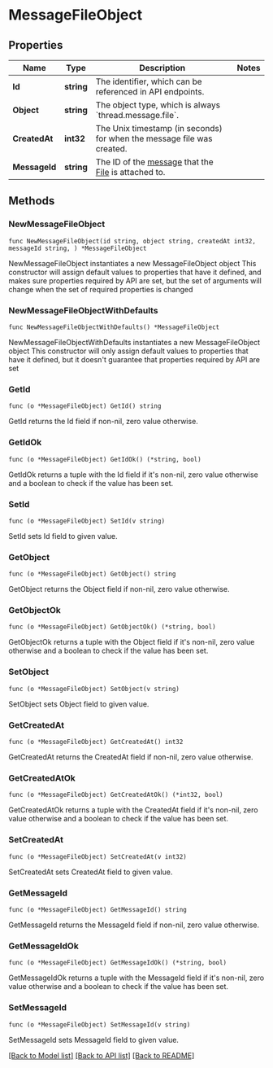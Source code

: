 # MessageFileObject

## Properties

Name | Type | Description | Notes
------------ | ------------- | ------------- | -------------
**Id** | **string** | The identifier, which can be referenced in API endpoints. | 
**Object** | **string** | The object type, which is always &#x60;thread.message.file&#x60;. | 
**CreatedAt** | **int32** | The Unix timestamp (in seconds) for when the message file was created. | 
**MessageId** | **string** | The ID of the [message](/docs/api-reference/messages) that the [File](/docs/api-reference/files) is attached to. | 

## Methods

### NewMessageFileObject

`func NewMessageFileObject(id string, object string, createdAt int32, messageId string, ) *MessageFileObject`

NewMessageFileObject instantiates a new MessageFileObject object
This constructor will assign default values to properties that have it defined,
and makes sure properties required by API are set, but the set of arguments
will change when the set of required properties is changed

### NewMessageFileObjectWithDefaults

`func NewMessageFileObjectWithDefaults() *MessageFileObject`

NewMessageFileObjectWithDefaults instantiates a new MessageFileObject object
This constructor will only assign default values to properties that have it defined,
but it doesn't guarantee that properties required by API are set

### GetId

`func (o *MessageFileObject) GetId() string`

GetId returns the Id field if non-nil, zero value otherwise.

### GetIdOk

`func (o *MessageFileObject) GetIdOk() (*string, bool)`

GetIdOk returns a tuple with the Id field if it's non-nil, zero value otherwise
and a boolean to check if the value has been set.

### SetId

`func (o *MessageFileObject) SetId(v string)`

SetId sets Id field to given value.


### GetObject

`func (o *MessageFileObject) GetObject() string`

GetObject returns the Object field if non-nil, zero value otherwise.

### GetObjectOk

`func (o *MessageFileObject) GetObjectOk() (*string, bool)`

GetObjectOk returns a tuple with the Object field if it's non-nil, zero value otherwise
and a boolean to check if the value has been set.

### SetObject

`func (o *MessageFileObject) SetObject(v string)`

SetObject sets Object field to given value.


### GetCreatedAt

`func (o *MessageFileObject) GetCreatedAt() int32`

GetCreatedAt returns the CreatedAt field if non-nil, zero value otherwise.

### GetCreatedAtOk

`func (o *MessageFileObject) GetCreatedAtOk() (*int32, bool)`

GetCreatedAtOk returns a tuple with the CreatedAt field if it's non-nil, zero value otherwise
and a boolean to check if the value has been set.

### SetCreatedAt

`func (o *MessageFileObject) SetCreatedAt(v int32)`

SetCreatedAt sets CreatedAt field to given value.


### GetMessageId

`func (o *MessageFileObject) GetMessageId() string`

GetMessageId returns the MessageId field if non-nil, zero value otherwise.

### GetMessageIdOk

`func (o *MessageFileObject) GetMessageIdOk() (*string, bool)`

GetMessageIdOk returns a tuple with the MessageId field if it's non-nil, zero value otherwise
and a boolean to check if the value has been set.

### SetMessageId

`func (o *MessageFileObject) SetMessageId(v string)`

SetMessageId sets MessageId field to given value.



[[Back to Model list]](../README.md#documentation-for-models) [[Back to API list]](../README.md#documentation-for-api-endpoints) [[Back to README]](../README.md)


